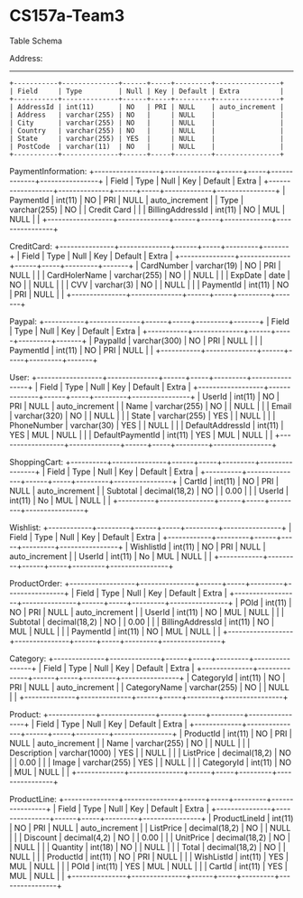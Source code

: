 # CS157a-Team3

Table Schema  
  
Address:  

---
```
+-----------+--------------+------+-----+---------+----------------+
| Field     | Type         | Null | Key | Default | Extra          |
+-----------+--------------+------+-----+---------+----------------+
| AddressId | int(11)      | NO   | PRI | NULL    | auto_increment |
| Address   | varchar(255) | NO   |     | NULL    |                |
| City      | varchar(255) | NO   |     | NULL    |                |
| Country   | varchar(255) | NO   |     | NULL    |                |
| State     | varchar(255) | YES  |     | NULL    |                |
| PostCode  | varchar(11)  | NO   |     | NULL    |                |
+-----------+--------------+------+-----+---------+----------------+
```

PaymentInformation:
+------------------+--------------+------+-----+-------------+----------------+
| Field            | Type         | Null | Key | Default     | Extra          |
+------------------+--------------+------+-----+-------------+----------------+
| PaymentId        | int(11)      | NO   | PRI | NULL        | auto_increment |
| Type             | varchar(255) | NO   |     | Credit Card |                |
| BillingAddressId | int(11)      | NO   | MUL | NULL        |                |
+------------------+--------------+------+-----+-------------+----------------+

CreditCard:
+---------------+--------------+------+-----+---------+-------+
| Field         | Type         | Null | Key | Default | Extra |
+---------------+--------------+------+-----+---------+-------+
| CardNumber    | varchar(19)  | NO   | PRI | NULL    |       |
| CardHolerName | varchar(255) | NO   |     | NULL    |       |
| ExpDate       | date         | NO   |     | NULL    |       |
| CVV           | varchar(3)   | NO   |     | NULL    |       |
| PaymentId     | int(11)      | NO   | PRI | NULL    |       |
+---------------+--------------+------+-----+---------+-------+

Paypal:
+-----------+--------------+------+-----+---------+-------+
| Field     | Type         | Null | Key | Default | Extra |
+-----------+--------------+------+-----+---------+-------+
| PaypalId  | varchar(300) | NO   | PRI | NULL    |       |
| PaymentId | int(11)      | NO   | PRI | NULL    |       |
+-----------+--------------+------+-----+---------+-------+

User:
+------------------+--------------+------+-----+---------+----------------+
| Field            | Type         | Null | Key | Default | Extra          |
+------------------+--------------+------+-----+---------+----------------+
| UserId           | int(11)      | NO   | PRI | NULL    | auto_increment |
| Name             | varchar(255) | NO   |     | NULL    |                |
| Email            | varchar(320) | NO   |     | NULL    |                |
| State            | varchar(255) | YES  |     | NULL    |                |
| PhoneNumber      | varchar(30)  | YES  |     | NULL    |                |
| DefaultAddressId | int(11)      | YES  | MUL | NULL    |                |
| DefaultPaymentId | int(11)      | YES  | MUL | NULL    |                |
+------------------+--------------+------+-----+---------+----------------+

ShoppingCart:
+----------+---------------+------+-----+---------+----------------+
| Field    | Type          | Null | Key | Default | Extra          |
+----------+---------------+------+-----+---------+----------------+
| CartId   | int(11)       | NO   | PRI | NULL    | auto_increment |
| Subtotal | decimal(18,2) | NO   |     | 0.00    |                |
| UserId   | int(11)       | No   | MUL | NULL    |                |
+----------+---------------+------+-----+---------+----------------+

Wishlist:
+------------+---------+------+-----+---------+----------------+
| Field      | Type    | Null | Key | Default | Extra          |
+------------+---------+------+-----+---------+----------------+
| WishlistId | int(11) | NO   | PRI | NULL    | auto_increment |
| UserId     | int(11) | No   | MUL | NULL    |                |
+------------+---------+------+-----+---------+----------------+

ProductOrder:
+------------------+---------------+------+-----+---------+----------------+
| Field            | Type          | Null | Key | Default | Extra          |
+------------------+---------------+------+-----+---------+----------------+
| POId             | int(11)       | NO   | PRI | NULL    | auto_increment |
| UserId           | int(11)       | NO   | MUL | NULL    |                |
| Subtotal         | decimal(18,2) | NO   |     | 0.00    |                |
| BillingAddressId | int(11)       | NO   | MUL | NULL    |                |
| PaymentId        | int(11)       | NO   | MUL | NULL    |                |
+------------------+---------------+------+-----+---------+----------------+

Category:
+--------------+--------------+------+-----+---------+----------------+
| Field        | Type         | Null | Key | Default | Extra          |
+--------------+--------------+------+-----+---------+----------------+
| CategoryId   | int(11)      | NO   | PRI | NULL    | auto_increment |
| CategoryName | varchar(255) | NO   |     | NULL    |                |
+--------------+--------------+------+-----+---------+----------------+

Product:
+-------------+---------------+------+-----+---------+----------------+
| Field       | Type          | Null | Key | Default | Extra          |
+-------------+---------------+------+-----+---------+----------------+
| ProductId   | int(11)       | NO   | PRI | NULL    | auto_increment |
| Name        | varchar(255)  | NO   |     | NULL    |                |
| Description | varchar(1000) | YES  |     | NULL    |                |
| ListPrice   | decimal(18,2) | NO   |     | 0.00    |                |
| Image       | varchar(255)  | YES  |     | NULL    |                |
| CategoryId  | int(11)       | NO   | MUL | NULL    |                |
+-------------+---------------+------+-----+---------+----------------+

ProductLine:
+---------------+---------------+------+-----+---------+----------------+
| Field         | Type          | Null | Key | Default | Extra          |
+---------------+---------------+------+-----+---------+----------------+
| ProductLineId | int(11)       | NO   | PRI | NULL    | auto_increment |
| ListPrice     | decimal(18,2) | NO   |     | NULL    |                |
| Discount      | decimal(4,2)  | NO   |     | 0.00    |                |
| UnitPrice     | decimal(18,2) | NO   |     | NULL    |                |
| Quantity      | int(18)       | NO   |     | NULL    |                |
| Total         | decimal(18,2) | NO   |     | NULL    |                |
| ProductId     | int(11)       | NO   | PRI | NULL    |                |
| WishListId    | int(11)       | YES  | MUL | NULL    |                |
| POId          | int(11)       | YES  | MUL | NULL    |                |
| CartId        | int(11)       | YES  | MUL | NULL    |                |
+---------------+---------------+------+-----+---------+----------------+
